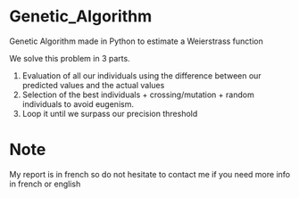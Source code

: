 # Genetic_Algorithm
Genetic Algorithm made in Python to estimate a Weierstrass function

We solve this problem in 3 parts.

1) Evaluation of all our individuals using the difference between our predicted values and the actual values
2) Selection of the best individuals + crossing/mutation + random individuals to avoid eugenism.
3) Loop it until we surpass our precision threshold 

# Note
My report is in french so do not hesitate to contact me if you need more info in french or english
